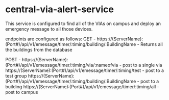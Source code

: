 # central-via-alert-service

This service is configured to find all of the VIAs on campus and deploy an emergency message to all those devices. 

endpoints are configured as follows: 
GET -
https://(ServerName):(Port#)/api/v1/emessage/timer/:timing/building/:BuildingName - Returns all the buildings from the database

POST - 
https://(ServerName):(Port#)/api/v1/emessage/timer/:timing/via/:nameofvia - post to a single via
https://(ServerName):(Port#)/api/v1/emessage/timer/:timing/test - post to a test group
https://(ServerName):(Port#)/api/v1/emessage/timer/:timing/building/:BuildingName - post to a building
https://(ServerName):(Port#)/api/v1/emessage/timer/:timing/all - post to campus

